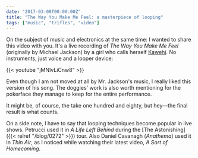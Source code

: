 ```yaml
---
date: "2017-03-08T00:00:00Z"
title: "The Way You Make Me Feel: a masterpiece of looping"
tags: ["music", "trifles", "video"]
---
```


On the subject of music and electronics at the same time: I wanted to share this video with you. It's a live recording of *The Way You Make Me Feel* (originally by Michael Jackson) by a girl who calls herself [Kawehi](https://www.facebook.com/iamkawehi). No instruments, just voice and a looper device:

<!--more-->

<!-- {{< imgfig "https://img.youtube.com/vi/jMNIvLiCnw8/maxresdefault.jpg" >}} -->

{{< youtube "jMNIvLiCnw8" >}}

Even though I am not moved at all by Mr. Jackson's music, I really liked this version of his song. The doggies' work is also worth mentioning for the pokerface they manage to keep for the entire performance.

It might be, of course, the take one hundred and eighty, but hey—the final result is what counts.

On a side note, I have to say that looping techniques become popular in live shows. Petrucci used it in *A Life Left Behind* during the [The Astonishing]({{< relref "/blog/0272" >}}) tour. Also Daniel Cavanagh (*Anathema*) used it in *Thin Air*, as I noticed while watching their latest video, *A Sort of Homecoming*.
